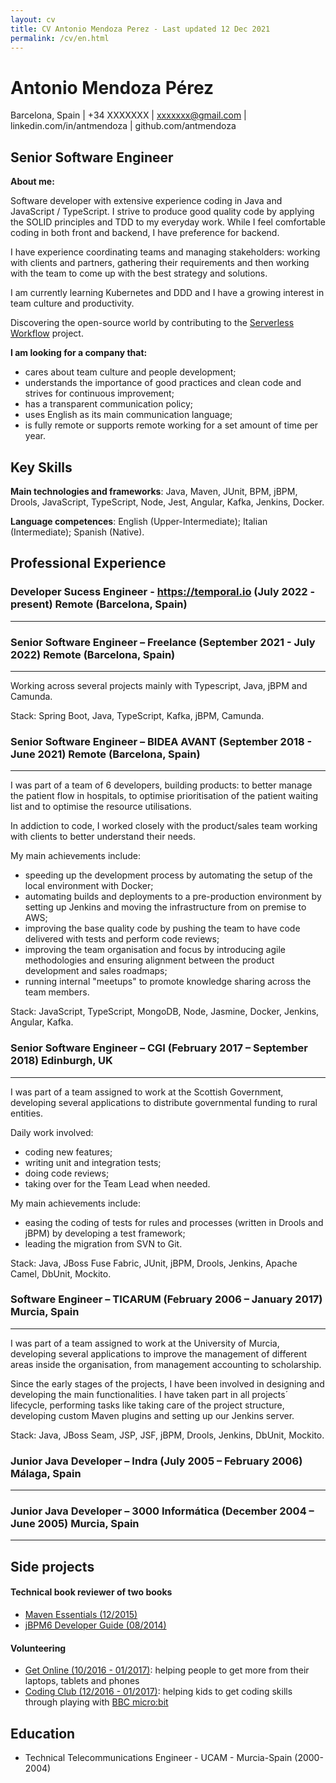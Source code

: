 ```yaml
---
layout: cv
title: CV Antonio Mendoza Perez - Last updated 12 Dec 2021
permalink: /cv/en.html
---
```



# Antonio Mendoza Pérez

Barcelona, Spain | +34 XXXXXXX | xxxxxxx@gmail.com | linkedin.com/in/antmendoza | github.com/antmendoza

## Senior Software Engineer

**About me:**

Software developer with extensive experience coding in Java and JavaScript / TypeScript. I strive to produce good quality code by applying the SOLID principles and TDD to my everyday work. While I feel comfortable coding in both front and backend, I have preference for backend. 

I have experience coordinating teams and managing stakeholders: working with clients and partners, gathering their requirements and then working with the team to come up with the best strategy and solutions.

I am currently learning Kubernetes and DDD and I have a growing interest in team culture and productivity.

Discovering the open-source world by contributing to the [Serverless Workflow](https://github.com/serverlessworkflow) project.

**I am looking for a company that:**
- cares about team culture and people development;
- understands the importance of good practices and clean code and strives for continuous improvement;
- has a transparent communication policy;
- uses English as its main communication language;
- is fully remote or supports remote working for a set amount of time per year.

## Key Skills
**Main technologies and frameworks**: Java, Maven, JUnit, BPM, jBPM, Drools, JavaScript, TypeScript, Node, Jest, Angular, Kafka, Jenkins, Docker.

**Language competences**: English (Upper-Intermediate); Italian (Intermediate); Spanish (Native).


## Professional Experience


### Developer Sucess Engineer - https://temporal.io (July 2022 - present) Remote (Barcelona, Spain)
---

### Senior Software Engineer – Freelance (September 2021 - July 2022) Remote (Barcelona, Spain)
---
Working across several projects mainly with Typescript, Java, jBPM and Camunda. 

Stack: Spring Boot, Java, TypeScript, Kafka, jBPM, Camunda.

### Senior Software Engineer – BIDEA AVANT (September 2018 - June 2021) Remote (Barcelona, Spain)
---
I was part of a team of 6 developers, building products: to better manage the patient flow in hospitals, to optimise prioritisation of the patient waiting list and to optimise the resource utilisations.

In addiction to code, I worked closely with the product/sales team working with clients to better understand their needs.

My main achievements include:
- speeding up the development process by automating the setup of the local environment with Docker;
- automating builds and deployments to a pre-production environment by setting up Jenkins and moving the infrastructure from on premise to AWS;
- improving the base quality code by pushing the team to have code delivered with tests and perform code reviews;
- improving the team organisation and focus by introducing agile methodologies and ensuring alignment between the product development and sales roadmaps;
- running internal "meetups" to promote knowledge sharing across the team members.


Stack: JavaScript, TypeScript, MongoDB, Node, Jasmine, Docker, Jenkins, Angular, Kafka.

### Senior Software Engineer – CGI (February 2017 – September 2018) Edinburgh, UK
---
I was part of a team assigned to work at the Scottish Government, developing several applications to distribute governmental funding to rural entities.

Daily work involved: 
- coding new features;
- writing unit and integration tests;
- doing code reviews;
- taking over for the Team Lead when needed.

My main achievements include:
- easing the coding of tests for rules and processes (written in Drools and jBPM) by developing a test framework;
- leading the migration from SVN to Git.

Stack: Java, JBoss Fuse Fabric, JUnit, jBPM, Drools, Jenkins, Apache Camel, DbUnit, Mockito.

### Software Engineer – TICARUM (February 2006 – January 2017) Murcia, Spain
---

I was part of a team assigned to work at the University of Murcia, developing several applications to improve the management of different areas inside the organisation, from management accounting to scholarship.

Since the early stages of the projects, I have been involved in designing and developing the main functionalities. I have taken part in all projects´ lifecycle, performing tasks like taking care of the project structure, developing custom Maven plugins and setting up our Jenkins server.

Stack: Java, JBoss Seam, JSP, JSF, jBPM, Drools, Jenkins, DbUnit, Mockito.


### Junior Java Developer – Indra (July 2005 – February 2006) Málaga, Spain
---
### Junior Java Developer – 3000 Informática (December 2004 – June 2005) Murcia, Spain
---


## Side projects

#### Technical book reviewer of two books

- [Maven Essentials (12/2015)](https://www.packtpub.com/application-development/maven-essentials)
- [jBPM6 Developer Guide (08/2014)](https://www.packtpub.com/networking-and-servers/jbpm-6-developer-guide)

#### Volunteering

- [Get Online (10/2016 - 01/2017)](https://yourlibrary.edinburgh.gov.uk/web/arena/how-to-section): helping people to get more from their laptops, tablets and phones
- [Coding Club (12/2016 - 01/2017)](http://volunteermidlothian.org.uk/): helping kids to get coding skills through playing with [BBC micro:bit](http://microbit.org/)

## Education

- Technical Telecommunications Engineer - UCAM - Murcia-Spain (2000-2004)
